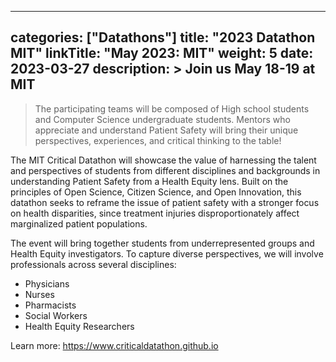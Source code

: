 
---
categories: ["Datathons"]
title: "2023 Datathon MIT"
linkTitle: "May 2023: MIT"
weight: 5
date: 2023-03-27
description: >
  Join us May 18-19 at MIT 
---

>The participating teams will be composed of High school students and Computer Science undergraduate students. Mentors who appreciate and understand Patient Safety will bring their unique perspectives, experiences, and critical thinking to the table!

The MIT Critical Datathon will showcase the value of harnessing the talent and perspectives of students from different disciplines and backgrounds in understanding Patient Safety from a Health Equity lens. Built on the principles of Open Science, Citizen Science, and Open Innovation, this datathon seeks to reframe the issue of patient safety with a stronger focus on health disparities, since treatment injuries disproportionately affect marginalized patient populations.

The event will bring together students from underrepresented groups and Health Equity investigators. To capture diverse perspectives, we will involve professionals across several disciplines:
- Physicians
- Nurses
- Pharmacists
- Social Workers
- Health Equity Researchers

Learn more: https://www.criticaldatathon.github.io 
